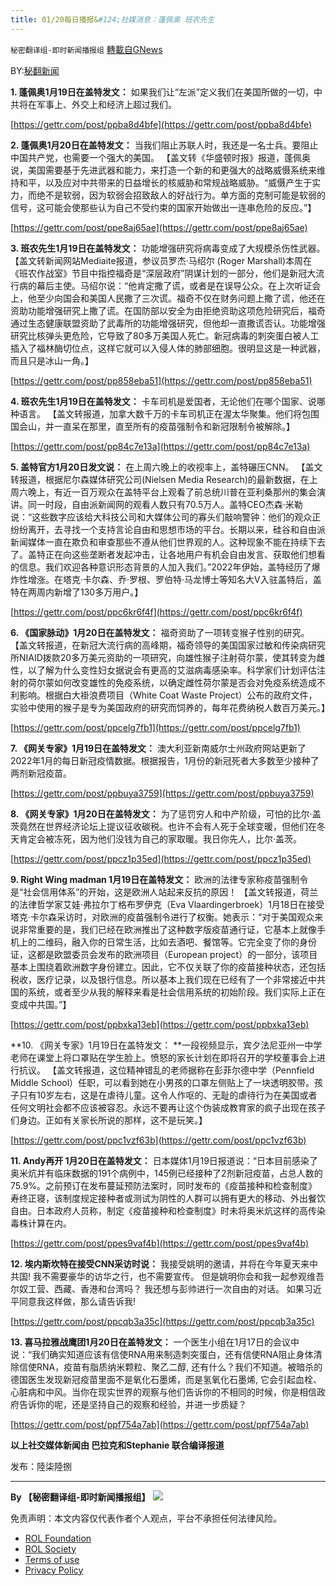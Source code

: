 ```yaml
---
title: 01/20每日播报&#124;社媒消息：蓬佩奥 班农先生
---
```

`秘密翻译组-即时新闻播报组` [轉載自GNews](https://gnews.org/zh-hans/1883822/)

BY:[秘翻新闻](https://gtv.org/broadcast/watch/61e9235b533c672fca7fd134)

**1. 蓬佩奥1月19日在盖特发文：** 如果我们让“左派”定义我们在美国所做的一切，中共将在军事上、外交上和经济上超过我们。

[https://gettr.com/post/ppba8d4bfe](https://gettr.com/post/ppba8d4bfe)

**2. 蓬佩奥1月20日在盖特发文：** 当我们阻止苏联人时，我还是一名士兵。要阻止中国共产党，也需要一个强大的美国。 【盖文转《华盛顿时报》报道，蓬佩奥说，美国需要基于先进武器和能力，来打造一个新的和更强大的战略威慑系统来维持和平，以及应对中共带来的日益增长的核威胁和常规战略威胁。“威慑产生于实力，而绝不是软弱，因为软弱会招致敌人的好战行为。单方面的克制可能是软弱的信号，这可能会使那些认为自己不受约束的国家开始做出一连串危险的反应。”】

[https://gettr.com/post/ppe8aj65ae](https://gettr.com/post/ppe8aj65ae)

**3. 班农先生1月19日在盖特发文：** 功能增强研究将病毒变成了大规模杀伤性武器。 【盖文转新闻网站Mediaite报道，参议员罗杰·马绍尔 (Roger Marshall)本周在《班农作战室》节目中指控福奇是“深层政府”阴谋计划的一部分，他们是新冠大流行病的幕后主使。马绍尔说：“他肯定撒了谎，或者是在误导公众。在上次听证会上，他至少向国会和美国人民撒了三次谎。福奇不仅在财务问题上撒了谎，他还在资助功能增强研究上撒了谎。在国防部以安全为由拒绝资助这项危险研究后，福奇通过生态健康联盟资助了武毒所的功能增强研究，但他却一直撒谎否认。功能增强研究比核弹头更危险，它导致了80多万美国人死亡。新冠病毒的刺突蛋白被人工插入了福林酶切位点，这样它就可以入侵人体的肺部细胞。很明显这是一种武器，而且只是冰山一角。】

[https://gettr.com/post/pp858eba51](https://gettr.com/post/pp858eba51)

**4. 班农先生1月19日在盖特发文：** 卡车司机是爱国者，无论他们在哪个国家、说哪种语言。 【盖文转报道，加拿大数千万的卡车司机正在渥太华聚集。他们将包围国会山，并一直呆在那里，直至所有的疫苗强制令和新冠限制令被解除。】

[https://gettr.com/post/pp84c7e13a](https://gettr.com/post/pp84c7e13a)

**5. 盖特官方1月20日发文说：** 在上周六晚上的收视率上，盖特碾压CNN。 【盖文转报道，根据尼尔森媒体研究公司(Nielsen Media Research)的最新数据，在上周六晚上，有近一百万观众在盖特平台上观看了前总统川普在亚利桑那州的集会演讲。同一时段，自由派新闻网的观看人数只有70.5万人。盖特CEO杰森·米勒说：“这些数字应该给大科技公司和大媒体公司的寡头们敲响警钟：他们的观众正纷纷离开，去寻找一个支持言论自由和思想市场的平台。长期以来，硅谷和自由派新闻媒体一直在欺负和审查那些不遵从他们世界观的人。这种现象不能在持续下去了。盖特正在向这些垄断者发起冲击，让各地用户有机会自由发言、获取他们想看的信息。我们欢迎各种意识形态背景的人加入我们。”2022年伊始，盖特经历了爆炸性增涨。在塔克·卡尔森、乔·罗根、罗伯特·马龙博士等知名大V入驻盖特后，盖特在两周内新增了130多万用户。】

[https://gettr.com/post/ppc6kr6f4f](https://gettr.com/post/ppc6kr6f4f)

**6. 《国家脉动》1月20日在盖特发文：** 福奇资助了一项转变猴子性别的研究。 【盖文转报道，在新冠大流行病的高峰期，福奇领导的美国国家过敏和传染病研究所NIAID拨款20多万美元资助的一项研究，向雄性猴子注射荷尔蒙，使其转变为雌性，以了解为什么变性妇女据说会有更高的艾滋病毒感染率。科学家们计划评估注射的荷尔蒙如何改变雄性的免疫系统，以确定雌性荷尔蒙是否会对免疫系统造成不利影响。根据白大褂浪费项目（White Coat Waste Project）公布的政府文件，实验中使用的猴子是专为美国政府的研究而饲养的，每年花费纳税人数百万美元。】

[https://gettr.com/post/ppcelg7fb1](https://gettr.com/post/ppcelg7fb1)

**7. 《网关专家》1月19日在盖特发文：** 澳大利亚新南威尔士州政府网站更新了2022年1月的每日新冠疫情数据。根据报告，1月份的新冠死者大多数至少接种了两剂新冠疫苗。

[https://gettr.com/post/ppbuya3759](https://gettr.com/post/ppbuya3759)

**8. 《网关专家》1月20日在盖特发文：** 为了惩罚穷人和中产阶级，可怕的比尔·盖茨竟然在世界经济论坛上提议征收碳税。也许不会有人死于全球变暖，但他们在冬天肯定会被冻死，因为他们没钱为自己的家取暖。我日你先人，比尔·盖茨。

[https://gettr.com/post/ppcz1p35ed](https://gettr.com/post/ppcz1p35ed)

**9. Right Wing madman 1月19日在盖特发文：** 欧洲的法律专家称疫苗强制令是“社会信用体系”的开始，这是欧洲人站起来反抗的原因！ 【盖文转报道，荷兰的法律哲学家艾娃·弗拉尔丁格布罗伊克（Eva Vlaardingerbroek）1月18日在接受塔克·卡尔森采访时，对欧洲的疫苗强制令进行了权衡。她表示：“对于美国观众来说非常重要的是，我们已经在欧洲推出了这种数字版疫苗通行证，它基本上就像手机上的二维码，融入你的日常生活，比如去酒吧、餐馆等。它完全变了你的身份证，这都是欧盟委员会发布的欧洲项目（European project）的一部分，该项目基本上围绕着欧洲数字身份建立。因此，它不仅关联了你的疫苗接种状态，还包括税收，医疗记录，以及银行信息。所以基本上我们现在已经有了一个非常接近中共国的系统，或者至少从我的解释来看是社会信用系统的初始阶段。我们实际上正在变成中共国。”】

[https://gettr.com/post/ppbxka13eb](https://gettr.com/post/ppbxka13eb)

**10. 《网关专家》1月19日在盖特发文： **一段视频显示，宾夕法尼亚州一中学老师在课堂上将口罩贴在学生脸上。愤怒的家长计划在即将召开的学校董事会上进行抗议。 【盖文转报道，这位精神错乱的老师据称在彭菲尔德中学（Pennfield Middle School）任职，可以看到她在小男孩的口罩左侧贴上了一块透明胶带。孩子只有10岁左右，这是在虐待儿童。这令人作呕的、无耻的虐待行为在美国或者任何文明社会都不应该被容忍。永远不要再让这个伪装成教育家的疯子出现在孩子们身边。正如有关家长所说的那样，这不是玩笑。】

[https://gettr.com/post/ppc1vzf63b](https://gettr.com/post/ppc1vzf63b)

**11. Andy再开 1月20日在盖特发文：** 日本媒体1月19日报道说：“日本目前感染了奥米炕并有临床数据的191个病例中，145例已经接种了2剂新冠疫苗，占总人数的75.9%。之前预订在发布蔓延预防法案时，同时发布的《疫苗接种和检查制度》寿终正寝，该制度规定接种者或测试为阴性的人群可以拥有更大的移动、外出餐饮自由。日本政府人员称，制定《疫苗接种和检查制度》时未将奥米炕这样的高传染毒株计算在内。

[https://gettr.com/post/ppes9vaf4b](https://gettr.com/post/ppes9vaf4b)

**12. 埃内斯坎特在接受CNN采访时说：** 我接受姚明的邀请，并将在今年夏天来中共国! 我不需要豪华的访华之行，也不需要宣传。 但是姚明你会和我一起参观维吾尔奴工营、西藏、香港和台湾吗？ 我还想与彭帅进行一次自由的对话。 如果习近平同意我这样做，那么请告诉我!

[https://gettr.com/post/ppcqb3a35c](https://gettr.com/post/ppcqb3a35c)

**13. 喜马拉雅战鹰团1月20日在盖特发文：** 一个医生小组在1月17日的会议中说：“我们确实知道应该有信使RNA用来制造刺突蛋白，还有信使RNA阻止身体清除信使RNA，疫苗有脂质纳米颗粒、聚乙二醇, 还有什么？我们不知道。被暗杀的德国医生发现新冠疫苗里面不是氧化石墨烯，而是氢氧化石墨烯, 它会引起血栓、心脏病和中风。当你在现实世界的观察与他们告诉你的不相同的时候，你是相信政府告诉你的呢，还是坚持自己的观察和经验，并进一步质疑？

[https://gettr.com/post/ppf754a7ab](https://gettr.com/post/ppf754a7ab)

**以上社交媒体新闻由 巴拉克和Stephanie 联合编译报道**

发布：陸柒陸捌

* * *

**By 【秘密翻译组-即时新闻播报组】**
![](https://assets.gnews.org/wp-content/uploads/2022/01/截圖-2021-12-28-00.48.35.png)
 

免责声明：本文内容仅代表作者个人观点，平台不承担任何法律风险。

- [ROL Foundation](https://rolfoundation.org/)
- [ROL Society](https://rolsociety.org/)
- [Terms of use](https://gnews.org/terms-of-use-3/)
- [Privacy Policy](https://gnews.org/privacy-policy/)
